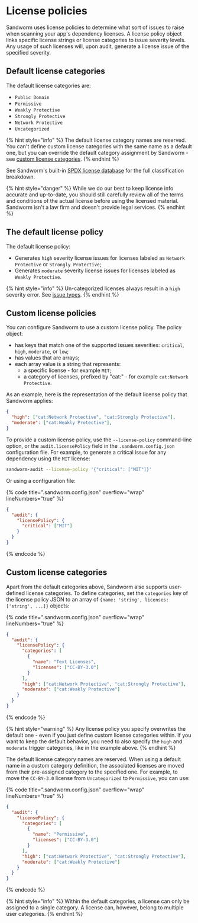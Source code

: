 # License policies

Sandworm uses license policies to determine what sort of issues to raise when scanning your app's dependency licenses. A license policy object links specific license strings or license categories to issue severity levels. Any usage of such licenses will, upon audit, generate a license issue of the specified severity.

## Default license categories

The default license categories are:

* `Public Domain`
* `Permissive`
* `Weakly Protective`
* `Strongly Protective`
* `Network Protective`
* `Uncategorized`

{% hint style="info" %}
The default license category names are reserved. You can't define custom license categories with the same name as a default one, but you can override the default category assignment by Sandworm - see [custom license categories](#custom-license-categories).
{% endhint %}

See Sandworm's built-in [SPDX license database](https://github.com/sandworm-hq/sandworm-audit/blob/main/src/issues/licenses.json) for the full classification breakdown. 

{% hint style="danger" %}
While we do our best to keep license info accurate and up-to-date, you should still carefully review all of the terms and conditions of the actual license before using the licensed material. Sandworm isn't a law firm and doesn't provide legal services.
{% endhint %}

## The default license policy

The default license policy:
- Generates `high` severity license issues for licenses labeled as `Network Protective` or `Strongly Protective`;
- Generates `moderate` severity license issues for licenses labeled as `Weakly Protective`.

{% hint style="info" %}
Un-categorized licenses always result in a `high` severity error. See [issue types](https://docs.sandworm.dev/audit/issue-types).
{% endhint %}

## Custom license policies

You can configure Sandworm to use a custom license policy. The policy object:
- has keys that match one of the supported issues severities: `critical`, `high`, `moderate`, or `low`;
- has values that are arrays;
- each array value is a string that represents:
  - a specific license - for example `MIT`;
  - a category of licenses, prefixed by "cat:" - for example `cat:Network Protective`.

As an example, here is the representation of the default license policy that Sandworm applies:

```json
{
  "high": ["cat:Network Protective", "cat:Strongly Protective"],
  "moderate": ["cat:Weakly Protective"],
}
```

To provide a custom license policy, use the `--license-policy` command-line option, or the `audit.licensePolicy` field in the `.sandworm.config.json` configuration file. For example, to generate a critical issue for any dependency using the `MIT` license:

```bash
sandworm-audit --license-policy '{"critical": ["MIT"]}'
```

Or using a configuration file:

{% code title=".sandworm.config.json" overflow="wrap" lineNumbers="true" %}
```json
{
  "audit": {
    "licensePolicy": {
      "critical": ["MIT"]
    }
  }
}
```
{% endcode %}

## Custom license categories

Apart from the default categories above, Sandworm also supports user-defined license categories. To define categories, set the `categories` key of the license policy JSON to an array of `{name: 'string', licenses: ['string', ...]}` objects:

{% code title=".sandworm.config.json" overflow="wrap" lineNumbers="true" %}
```json
{
  "audit": {
    "licensePolicy": {
      "categories": [
        {
          "name": "Text Licenses",
          "licenses": ["CC-BY-3.0"]
        }
      ],
      "high": ["cat:Network Protective", "cat:Strongly Protective"],
      "moderate": ["cat:Weakly Protective"]
    }
  }
}
```
{% endcode %}

{% hint style="warning" %}
Any license policy you specify overwrites the default one - even if you just define custom license categories within. If you want to keep the default behavior, you need to also specify the `high` and `moderate` trigger categories, like in the example above.
{% endhint %}

The default license category names are reserved. When using a default name in a custom category definition, the associated licenses are moved from their pre-assigned category to the specified one. For example, to move the `CC-BY-3.0` license from `Uncategorized` to `Permissive`, you can use:

{% code title=".sandworm.config.json" overflow="wrap" lineNumbers="true" %}
```json
{
  "audit": {
    "licensePolicy": {
      "categories": [
        {
          "name": "Permissive",
          "licenses": ["CC-BY-3.0"]
        }
      ],
      "high": ["cat:Network Protective", "cat:Strongly Protective"],
      "moderate": ["cat:Weakly Protective"]
    }
  }
}
```
{% endcode %}

{% hint style="info" %}
Within the default categories, a license can only be assigned to a single category. A license can, however, belong to multiple user categories.
{% endhint %}
